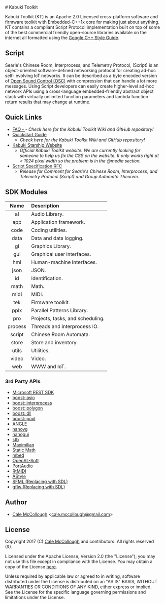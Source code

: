 ﻿﻿﻿﻿﻿# Kabuki ToolkitKabuki Toolkit (KT) is an Apache 2.0 Licensed cross-platform software and firmware toolkit with Embedded-C++1x core for making just about anything. KT contains a compliant Script Protocol implementation built on top of some of the best commercial friendly open-source libraries available on the internet all formatted using the [Google C++ Style Guide](https://google.github.io/styleguide/cppguide.html).
## ScriptSearle's Chinese Room, Interprocess, and Telemetry Protocol, (Script) is an object-oriented software-defined networking protocol for creating ad-hoc self-evolving IoT networks. It can be described as a byte encoded version of [Open Sound Control (OSC)](https://en.wikipedia.org/wiki/Open_Sound_Control)with compression that can handle a lot more messages. Using Script developerscan easily create higher-level ad-hoc network APIs using a cross-languageembedded-friendly abstract object stack with virtually unlimited functionparameters and lambda function return results that may change at runtime.## Quick Links* [FAQ - ](https://github.com/kabuki-starship/kabuki-toolkit/blob/master/docs/faq.md)   *- Check here for the Kabuki Toolkit Wiki and GitHub repository!** [Quickstart Guide](https://github.com/kabuki-starship/kabuki-toolkit/blob/master/docs/quickstart-guide.md)  - *Check here for the Kabuki Toolkit Wiki and GitHub repository!** [Kabuki Starship Website](https://kabuki-starship.github.io/)  - *Official Kabuki Toolkit website. We are currently looking for someone to help  us fix the CSS on the website. It only works right at < 1024 pixel width so   the problem is in the @media section.** [Script Specification RFC](https://github.com/kabuki-starship/kabuki/wiki/Script-Specification-RFC)  - *Release for Comment for Searle's Chinese Room, Interprocess, and Telemetry   Protocol (Script) and Group Automata Theorem*.## SDK Modules| Name    | Description  ||:-------:|:-------------|| al      | Audio Library.|| app     | Application framework.|| code    | Coding utilities.|| data    | Data and data logging.|| gl      | Graphics Library.|| gui     | Graphical user interfaces.|| hmi     | Human-machine Interfaces.|| json    | JSON.|| id      | Identification.|| math    | Math.|| midi    | MIDI.|| tek     | Firmware toolkit.|| pplx    | Parallel Patterns Library.|| pro     | Projects, tasks, and scheduling.|| process | Threads and interprocess IO.|| script  | Chinese Room Automata.|| store   | Store and inventory.|| utils   | Utilities.|| video   | Video.|| web     | WWW and IoT.|### 3rd Party APIs* [Microsoft REST SDK](https://github.com/Microsoft/cpprestsdk)* [boost::asio](http://www.boost.org/)* [boost::interprocess](http://www.boost.org/)* [boost::polygon](http://www.boost.org/)* [boost::dll](http://www.boost.org/)* [boost::pool](http://www.boost.org/)* [ANGLE](https://github.com/google/angle)* [nanovg](https://github.com/memononen/nanovg)* [nanogui](https://github.com/wjakob/nanogui)* [stb](https://github.com/nothings/stb)* [Maximilian](https://github.com/micknoise/Maximilian)* [Static Math](https://github.com/Morwenn/static_math)* [mbed](https://www.mbed.com/en/)* [OpenAL-Soft](https://github.com/kcat/openal-soft)* [PortAudio](http://www.portaudio.com/)* [RtMIDI](https://github.com/thestk/rtmidi)* [AStyle](http://astyle.sourceforge.net/)* [SFML (Replacing with SDL)](https://www.sfml-dev.org/)* [gflw (Replacing with SDL)](http://www.glfw.org/)## Author* [Cale McCollough](https://calemccollough.github.io) <[cale.mccollough@gmail.com](mailto:cale.mccollough@gmail.com)>## LicenseCopyright 2017 (C) [Cale McCollough](mailto:calemccollough@gmail.com) and contributors. All rights reserved (R).Licensed under the Apache License, Version 2.0 (the "License"); you may not use this file except in compliance with the License. You may obtain a copy of the License [here](http://www.apache.org/licenses/LICENSE-2.0).Unless required by applicable law or agreed to in writing, software distributed under the License is distributed on an "AS IS" BASIS, WITHOUT WARRANTIES OR CONDITIONS OF ANY KIND, either express or implied. See the License for the specific language governing permissions and limitations under the License.